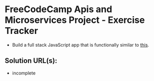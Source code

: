 # FreeCodeCamp Apis and Microservices Project - Exercise Tracker

* Build a full stack JavaScript app that is functionally similar to [this](https://fuschia-custard.glitch.me/).

## Solution URL(s):
  * incomplete
